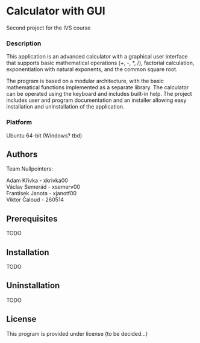 # Calculator with GUI
Second project for the IVS course

### Description

This application is an advanced calculator with a graphical user interface that supports basic mathematical operations (+, -, *, /), factorial calculation, exponentiation with natural exponents, and the common square root.  

The program is based on a modular architecture, with the basic mathematical functions implemented as a separate library. The calculator can be operated using the keyboard and includes built-in help. The project includes user and program documentation and an installer allowing easy installation and uninstallation of the application.

### Platform

Ubuntu 64-bit (Windows? tbd)

## Authors

Team Nullpointers:

Adam Křivka - xkrivka00  
Václav Semerád - xsemerv00  
Frantisek Janota - xjanotf00   
Viktor Čaloud - 260514  



## Prerequisites

TODO

## Installation
TODO

## Uninstallation
TODO
## License
This program is provided under license (to be decided...)
